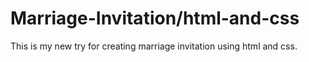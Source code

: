 # Marriage-Invitation/html-and-css
This is my new try for creating marriage invitation using html and css.
